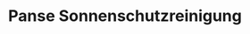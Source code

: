 ---
title: "Panse Sonnenschutzreinigung"
url: /berlin/panse-sonnenschutzreinigung/
shop: Allgemein
---